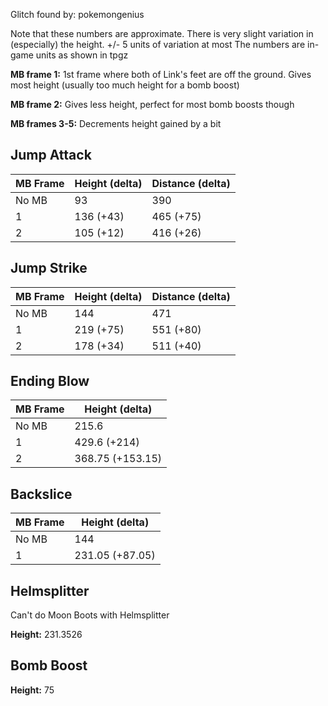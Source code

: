 Glitch found by: pokemongenius

Note that these numbers are approximate. There is very slight variation in (especially) the height. +/- 5 units of variation at most
The numbers are in-game units as shown in tpgz
 
**MB frame 1:** 1st frame where both of Link's feet are off the ground. Gives most height (usually too much height for a bomb boost)

**MB frame 2:** Gives less height, perfect for most bomb boosts though

**MB frames 3-5:** Decrements height gained by a bit

## Jump Attack
| MB Frame | Height (delta) | Distance (delta) |
| -------- | -------------- | ---------------- |
| No MB    | 93             | 390              |
| 1        | 136 (+43)      | 465 (+75)        |
| 2        | 105 (+12)      | 416 (+26)        |

## Jump Strike
| MB Frame | Height (delta) | Distance (delta) |
| -------- | -------------- | ---------------- |
| No MB    | 144            | 471              |
| 1        | 219 (+75)      | 551 (+80)        |
| 2        | 178 (+34)      | 511 (+40)        |

## Ending Blow
| MB Frame | Height (delta)   |
| -------- | ---------------- |
| No MB    | 215.6            |
| 1        | 429.6 (+214)     |
| 2        | 368.75 (+153.15) |
 
## Backslice
| MB Frame | Height (delta)   |
| -------- | ---------------- |
| No MB    | 144              |
| 1        | 231.05 (+87.05)  |

## Helmsplitter
Can't do Moon Boots with Helmsplitter

**Height:** 231.3526
 
## Bomb Boost
**Height:** 75